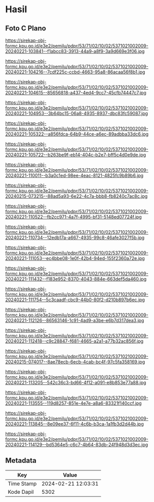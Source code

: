 # Hasil

## Foto C Plano

https://sirekap-obj-formc.kpu.go.id/e3e2/pemilu/pdpr/53/71/02/10/02/5371021002009-20240221-103841--f1abcc83-3913-44a9-a8f9-3a9d669e3f06.jpg

https://sirekap-obj-formc.kpu.go.id/e3e2/pemilu/pdpr/53/71/02/10/02/5371021002009-20240221-104216--7cdf225c-ccbd-4663-95a8-86acaa56f8b1.jpg

https://sirekap-obj-formc.kpu.go.id/e3e2/pemilu/pdpr/53/71/02/10/02/5371021002009-20240221-104615--85656818-a437-4ed4-9cc7-45cfb74447c7.jpg

https://sirekap-obj-formc.kpu.go.id/e3e2/pemilu/pdpr/53/71/02/10/02/5371021002009-20240221-104953--3b64bc15-06a8-4935-8937-dbc83fc59087.jpg

https://sirekap-obj-formc.kpu.go.id/e3e2/pemilu/pdpr/53/71/02/10/02/5371021002009-20240221-105322--a856fdca-64b9-44ce-a6ec-89adbba33dc6.jpg

https://sirekap-obj-formc.kpu.go.id/e3e2/pemilu/pdpr/53/71/02/10/02/5371021002009-20240221-105722--b263be9f-eb14-404c-b2e7-bff5c4d0e9de.jpg

https://sirekap-obj-formc.kpu.go.id/e3e2/pemilu/pdpr/53/71/02/10/02/5371021002009-20240221-110011--b3a0c1ed-98ee-4eac-8121-4825fc9b89b6.jpg

https://sirekap-obj-formc.kpu.go.id/e3e2/pemilu/pdpr/53/71/02/10/02/5371021002009-20240215-073215--88ad5a93-6e22-4c7a-bbb8-fb8240c7ac8c.jpg

https://sirekap-obj-formc.kpu.go.id/e3e2/pemilu/pdpr/53/71/02/10/02/5371021002009-20240221-110522--fb2cc971-4a7f-4995-bf31-5148ed07724f.jpg

https://sirekap-obj-formc.kpu.go.id/e3e2/pemilu/pdpr/53/71/02/10/02/5371021002009-20240221-110734--12edb17a-a667-4935-99c8-46afe3027f5b.jpg

https://sirekap-obj-formc.kpu.go.id/e3e2/pemilu/pdpr/53/71/02/10/02/5371021002009-20240221-111053--ec4bbe08-1e0f-42b4-94ed-155f2360a72e.jpg

https://sirekap-obj-formc.kpu.go.id/e3e2/pemilu/pdpr/53/71/02/10/02/5371021002009-20240221-111432--f183e952-8370-4043-884e-663def5da460.jpg

https://sirekap-obj-formc.kpu.go.id/e3e2/pemilu/pdpr/53/71/02/10/02/5371021002009-20240221-111754--5c3caadf-cbc9-44b0-80f2-d210b897b6ec.jpg

https://sirekap-obj-formc.kpu.go.id/e3e2/pemilu/pdpr/53/71/02/10/02/5371021002009-20240221-112126--86563146-1c91-4ad9-a3be-e6b7d317dea3.jpg

https://sirekap-obj-formc.kpu.go.id/e3e2/pemilu/pdpr/53/71/02/10/02/5371021002009-20240221-112418--c9c28847-f681-4665-a2a1-a77b32ac856f.jpg

https://sirekap-obj-formc.kpu.go.id/e3e2/pemilu/pdpr/53/71/02/10/02/5371021002009-20240215-074017--8ae78ecb-6ecb-4cab-bc4f-97c5fa358169.jpg

https://sirekap-obj-formc.kpu.go.id/e3e2/pemilu/pdpr/53/71/02/10/02/5371021002009-20240221-113205--542c36c3-bd66-4f12-a091-e8b853e77a88.jpg

https://sirekap-obj-formc.kpu.go.id/e3e2/pemilu/pdpr/53/71/02/10/02/5371021002009-20240221-113555--119d8257-851e-4e7e-a8a6-83321f140ccf.jpg

https://sirekap-obj-formc.kpu.go.id/e3e2/pemilu/pdpr/53/71/02/10/02/5371021002009-20240221-113845--8e09ee37-6f11-4c6b-b3ca-1a1fb3d2d44b.jpg

https://sirekap-obj-formc.kpu.go.id/e3e2/pemilu/pdpr/53/71/02/10/02/5371021002009-20240221-114129--bd5364e5-c6c7-4b64-83db-24f948d3d3ec.jpg


## Metadata

| Key        | Value               |
| ---------- | ------------------- |
| Time Stamp | 2024-02-21 12:03:31 |
| Kode Dapil | 5302                |



